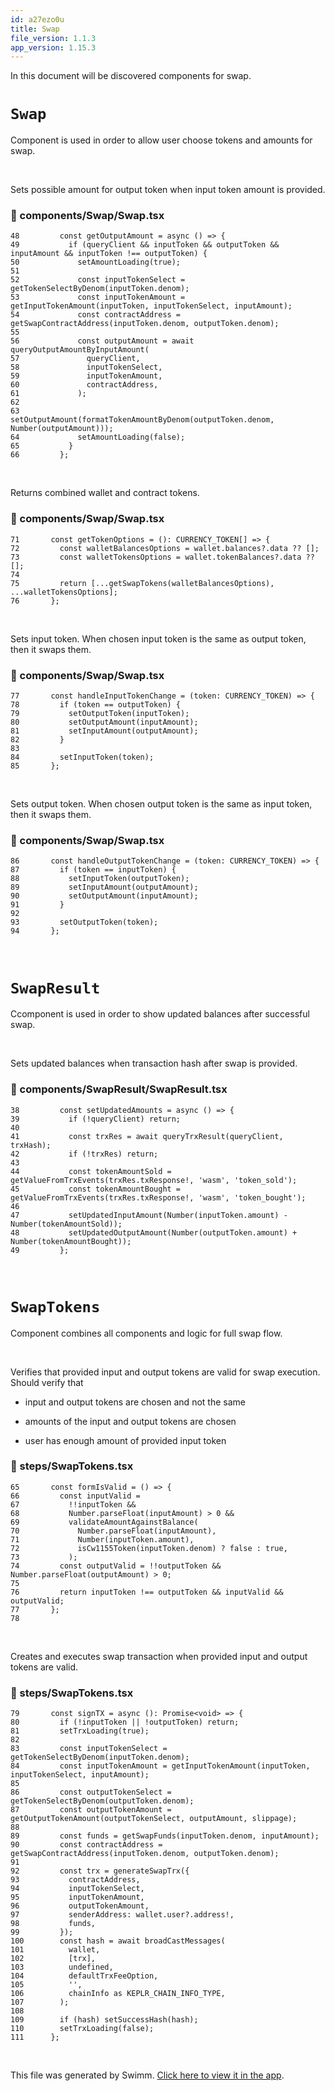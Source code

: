 ```yaml
---
id: a27ezo0u
title: Swap
file_version: 1.1.3
app_version: 1.15.3
---
```


In this document will be discovered components for swap.

# `Swap`<swm-token data-swm-token=":components/Swap/Swap.tsx:30:4:4:`export const Swap = (props: SwapProps) =&gt; {`"/>

Component is used in order to allow user choose tokens and amounts for swap.

<br/>

Sets possible amount for output token when input token amount is provided.

<!-- NOTE-swimm-snippet: the lines below link your snippet to Swimm -->

### 📄 components/Swap/Swap.tsx

<!-- collapsed -->

```tsx
48         const getOutputAmount = async () => {
49           if (queryClient && inputToken && outputToken && inputAmount && inputToken !== outputToken) {
50             setAmountLoading(true);
51
52             const inputTokenSelect = getTokenSelectByDenom(inputToken.denom);
53             const inputTokenAmount = getInputTokenAmount(inputToken, inputTokenSelect, inputAmount);
54             const contractAddress = getSwapContractAddress(inputToken.denom, outputToken.denom);
55
56             const outputAmount = await queryOutputAmountByInputAmount(
57               queryClient,
58               inputTokenSelect,
59               inputTokenAmount,
60               contractAddress,
61             );
62
63             setOutputAmount(formatTokenAmountByDenom(outputToken.denom, Number(outputAmount)));
64             setAmountLoading(false);
65           }
66         };
```

<br/>

Returns combined wallet and contract tokens.

<!-- NOTE-swimm-snippet: the lines below link your snippet to Swimm -->

### 📄 components/Swap/Swap.tsx

<!-- collapsed -->

```tsx
71       const getTokenOptions = (): CURRENCY_TOKEN[] => {
72         const walletBalancesOptions = wallet.balances?.data ?? [];
73         const walletTokensOptions = wallet.tokenBalances?.data ?? [];
74
75         return [...getSwapTokens(walletBalancesOptions), ...walletTokensOptions];
76       };
```

<br/>

Sets input token. When chosen input token is the same as output token, then it swaps them.

<!-- NOTE-swimm-snippet: the lines below link your snippet to Swimm -->

### 📄 components/Swap/Swap.tsx

<!-- collapsed -->

```tsx
77       const handleInputTokenChange = (token: CURRENCY_TOKEN) => {
78         if (token == outputToken) {
79           setOutputToken(inputToken);
80           setOutputAmount(inputAmount);
81           setInputAmount(outputAmount);
82         }
83
84         setInputToken(token);
85       };
```

<br/>

Sets output token. When chosen output token is the same as input token, then it swaps them.

<!-- NOTE-swimm-snippet: the lines below link your snippet to Swimm -->

### 📄 components/Swap/Swap.tsx

<!-- collapsed -->

```tsx
86       const handleOutputTokenChange = (token: CURRENCY_TOKEN) => {
87         if (token == inputToken) {
88           setInputToken(outputToken);
89           setInputAmount(outputAmount);
90           setOutputAmount(inputAmount);
91         }
92
93         setOutputToken(token);
94       };
```

<br/>

# `SwapResult`<swm-token data-swm-token=":components/SwapResult/SwapResult.tsx:31:4:4:`export const SwapResult = ({ inputToken, outputToken, trxHash }: SwapResultProps) =&gt; {`"/>

Ccomponent is used in order to show updated balances after successful swap.

<br/>

Sets updated balances when transaction hash after swap is provided.

<!-- NOTE-swimm-snippet: the lines below link your snippet to Swimm -->

### 📄 components/SwapResult/SwapResult.tsx

<!-- collapsed -->

```tsx
38         const setUpdatedAmounts = async () => {
39           if (!queryClient) return;
40
41           const trxRes = await queryTrxResult(queryClient, trxHash);
42           if (!trxRes) return;
43
44           const tokenAmountSold = getValueFromTrxEvents(trxRes.txResponse!, 'wasm', 'token_sold');
45           const tokenAmountBought = getValueFromTrxEvents(trxRes.txResponse!, 'wasm', 'token_bought');
46
47           setUpdatedInputAmount(Number(inputToken.amount) - Number(tokenAmountSold));
48           setUpdatedOutputAmount(Number(outputToken.amount) + Number(tokenAmountBought));
49         };
```

<br/>

# `SwapTokens`<swm-token data-swm-token=":steps/SwapTokens.tsx:43:2:2:`const SwapTokens: FC&lt;SwapTokensProps&gt; = ({ onBack, data, header, loading = false, signedIn = true }) =&gt; {`"/>

Component combines all components and logic for full swap flow.

<br/>

Verifies that provided input and output tokens are valid for swap execution. Should verify that

- input and output tokens are chosen and not the same

- amounts of the input and output tokens are chosen

- user has enough amount of provided input token
<!-- NOTE-swimm-snippet: the lines below link your snippet to Swimm -->

### 📄 steps/SwapTokens.tsx

<!-- collapsed -->

```tsx
65       const formIsValid = () => {
66         const inputValid =
67           !!inputToken &&
68           Number.parseFloat(inputAmount) > 0 &&
69           validateAmountAgainstBalance(
70             Number.parseFloat(inputAmount),
71             Number(inputToken.amount),
72             isCw1155Token(inputToken.denom) ? false : true,
73           );
74         const outputValid = !!outputToken && Number.parseFloat(outputAmount) > 0;
75
76         return inputToken !== outputToken && inputValid && outputValid;
77       };
78
```

<br/>

Creates and executes swap transaction when provided input and output tokens are valid.

<!-- NOTE-swimm-snippet: the lines below link your snippet to Swimm -->

### 📄 steps/SwapTokens.tsx

<!-- collapsed -->

```tsx
79       const signTX = async (): Promise<void> => {
80         if (!inputToken || !outputToken) return;
81         setTrxLoading(true);
82
83         const inputTokenSelect = getTokenSelectByDenom(inputToken.denom);
84         const inputTokenAmount = getInputTokenAmount(inputToken, inputTokenSelect, inputAmount);
85
86         const outputTokenSelect = getTokenSelectByDenom(outputToken.denom);
87         const outputTokenAmount = getOutputTokenAmount(outputTokenSelect, outputAmount, slippage);
88
89         const funds = getSwapFunds(inputToken.denom, inputAmount);
90         const contractAddress = getSwapContractAddress(inputToken.denom, outputToken.denom);
91
92         const trx = generateSwapTrx({
93           contractAddress,
94           inputTokenSelect,
95           inputTokenAmount,
96           outputTokenAmount,
97           senderAddress: wallet.user?.address!,
98           funds,
99         });
100        const hash = await broadCastMessages(
101          wallet,
102          [trx],
103          undefined,
104          defaultTrxFeeOption,
105          '',
106          chainInfo as KEPLR_CHAIN_INFO_TYPE,
107        );
108
109        if (hash) setSuccessHash(hash);
110        setTrxLoading(false);
111      };
```

<br/>

This file was generated by Swimm. [Click here to view it in the app](https://app.swimm.io/repos/Z2l0aHViJTNBJTNBamFtYm8lM0ElM0FpeG9mb3VuZGF0aW9u/docs/a27ezo0u).
